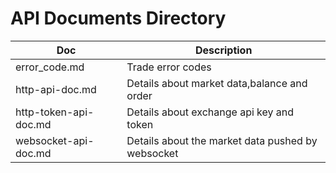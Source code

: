 # API Documents Directory

Doc | Description
------------ | ------------ 
error_code.md | Trade error codes
http-api-doc.md | Details about market data,balance and order
http-token-api-doc.md | Details about exchange api key and token
websocket-api-doc.md | Details about the market data pushed by websocket
